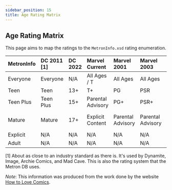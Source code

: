 ```yaml
---
sidebar_position: 15
title: Age Rating Matrix
---
```


## Age Rating Matrix

This page aims to map the ratings to the `MetronInfo.xsd` rating enumeration.

| MetronInfo | DC 2011 [1] | DC 2022 | Marvel Current    | Marvel 2001       | Marvel 2003       | Marvel 2005           |
|:-----------|:------------|:--------|:------------------|:------------------|:------------------|:----------------------|
| Everyone   | Everyone    | N/A     | All Ages / T      | All Ages          | All Ages          | All Ages / A          |
| Teen       | Teen        | 13+     | T+                | PG                | PSR               | T+                    |
| Teen Plus  | Teen Plus   | 15+     | Parental Advisory | PG+               | PSR+              | Parental Advisory     |
| Mature     | Mature      | 17+     | Explicit Content  | Parental Advisory | Parental Advisory | Max: Explicit Content |
| Explicit   | N/A         | N/A     | N/A               | N/A               | N/A               | N/A                   |
| Adult      | N/A         | N/A     | N/A               | N/A               | N/A               | N/A                   |

[1] About as close to an industry standard as there is. It's used by Dynamite, Image, Archie Comics, and Mad Cave. This
is also the rating system that the Metron DB uses.

*Note*: This information was produced from the work done by the
website [How to Love Comics](https://www.howtolovecomics.com/2020/02/10/comic-book-age-ratings/).